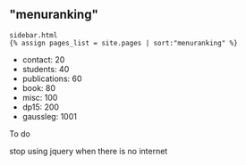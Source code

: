## "menuranking"

~~~
sidebar.html
{% assign pages_list = site.pages | sort:"menuranking" %}
~~~

- contact: 20
- students: 40
- publications: 60
- book: 80
- misc: 100
- dp15: 200
- gaussleg: 1001


To do

stop using jquery when there is no internet
